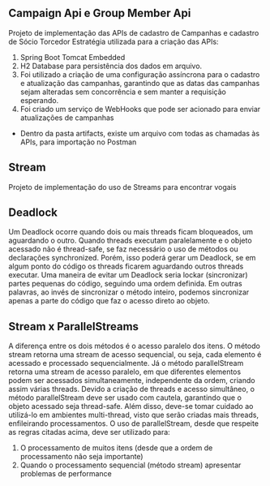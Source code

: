 ## Campaign Api e Group Member Api
Projeto de implementação das APIs de cadastro de Campanhas e cadastro de Sócio Torcedor
Estratégia utilizada para a criação das APIs:
 1. Spring Boot Tomcat Embedded
 2. H2 Database para persistência dos dados em arquivo.
 3. Foi utilizado a criação de uma configuração assíncrona para o cadastro e atualização das campanhas, garantindo que as datas das campanhas sejam alteradas sem concorrência e sem manter a requisição esperando.
 4. Foi criado um serviço de WebHooks que pode ser acionado para enviar atualizações de campanhas

* Dentro da pasta artifacts, existe um arquivo com todas as chamadas às APIs, para importação no Postman

## Stream
Projeto de implementação do uso de Streams para encontrar vogais

## Deadlock
Um Deadlock ocorre quando dois ou mais threads ficam bloqueados, um aguardando o outro.
Quando threads executam paralelamente e o objeto acessado não é thread-safe, se faz necessário o uso de métodos ou declarações synchronized.
Porém, isso poderá gerar um Deadlock, se em algum ponto do código os threads ficarem aguardando outros threads executar.
Uma maneira de evitar um Deadlock seria lockar (sincronizar) partes pequenas do código, seguindo uma ordem definida.
Em outras palavras, ao invés de sincronizar o método inteiro, podemos sincronizar apenas a parte do código que faz o acesso direto ao objeto.

## Stream x ParallelStreams
A diferença entre os dois métodos é o acesso paralelo dos itens.
O método stream retorna uma stream de acesso sequencial, ou seja, cada elemento é acessado e processado sequencialmente.
Já o método parallelStream retorna uma stream de acesso paralelo, em que diferentes elementos podem ser acessados simultaneamente, independente da ordem, criando assim várias threads.
Devido a criação de threads e acesso simultâneo, o método parallelStream deve ser usado com cautela, garantindo que o objeto acessado seja thread-safe.
Além disso, deve-se tomar cuidado ao utilizá-lo em ambientes multi-thread, visto que serão criadas mais threads, enfileirando processamentos.
O uso de parallelStream, desde que respeite as regras citadas acima, deve ser utilizado para:
 1. O processamento de muitos itens (desde que a ordem de processamento não seja importante)
 2. Quando o processamento sequencial (método stream) apresentar problemas de performance